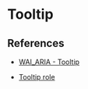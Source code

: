 # Tooltip



## References

- [WAI_ARIA - Tooltip](https://www.w3.org/TR/wai-aria-practices/#tooltip)

- [Tooltip role](https://developer.mozilla.org/en-US/docs/Web/Accessibility/ARIA/Roles/tooltip_role)
